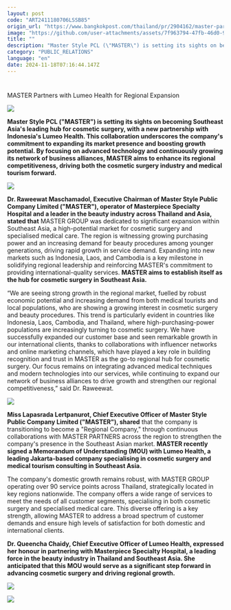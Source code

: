 ```yaml
---
layout: post
code: "ART2411180706LSSB85"
origin_url: "https://www.bangkokpost.com/thailand/pr/2904162/master-partners-with-lumeo-health-for-regional-expansion"
image: "https://github.com/user-attachments/assets/7f963794-47fb-46d0-9209-ecdaac5c9b1c"
title: ""
description: "Master Style PCL (\"MASTER\") is setting its sights on becoming Southeast Asia"
category: "PUBLIC_RELATIONS"
language: "en"
date: 2024-11-18T07:16:44.147Z
---
```


# 

MASTER Partners with Lumeo Health for Regional Expansion

![](https://github.com/user-attachments/assets/5821a4cf-03ce-4334-b342-151d7861ae4f)

**Master Style PCL ("MASTER") is setting its sights on becoming Southeast Asia's leading hub for cosmetic surgery, with a new partnership with Indonesia's Lumeo Health. This collaboration underscores the company's commitment to expanding its market presence and boosting growth potential. By focusing on advanced technology and continuously growing its network of business alliances, MASTER aims to enhance its regional competitiveness, driving both the cosmetic surgery industry and medical tourism forward.**

![](https://static.bangkokpost.com/media/content/20241118/5349743.jpg)

**Dr. Raweewat Maschamadol, Executive Chairman of Master Style Public Company Limited ("MASTER"), operator of Masterpiece Specialty Hospital and a leader in the beauty industry across Thailand and Asia, stated that** MASTER GROUP was dedicated to significant expansion within Southeast Asia, a high-potential market for cosmetic surgery and specialised medical care. The region is witnessing growing purchasing power and an increasing demand for beauty procedures among younger generations, driving rapid growth in service demand. Expanding into new markets such as Indonesia, Laos, and Cambodia is a key milestone in solidifying regional leadership and reinforcing MASTER's commitment to providing international-quality services. **MASTER aims to establish itself as the hub for cosmetic surgery in Southeast Asia.**  

“We are seeing strong growth in the regional market, fuelled by robust economic potential and increasing demand from both medical tourists and local populations, who are showing a growing interest in cosmetic surgery and beauty procedures. This trend is particularly evident in countries like Indonesia, Laos, Cambodia, and Thailand, where high-purchasing-power populations are increasingly turning to cosmetic surgery. We have successfully expanded our customer base and seen remarkable growth in our international clients, thanks to collaborations with influencer networks and online marketing channels, which have played a key role in building recognition and trust in MASTER as the go-to regional hub for cosmetic surgery. Our focus remains on integrating advanced medical techniques and modern technologies into our services, while continuing to expand our network of business alliances to drive growth and strengthen our regional competitiveness,” said Dr. Raweewat.  

![](https://github.com/user-attachments/assets/9e24f317-0af5-4267-afa1-6878ca8e830f)

**Miss Lapasrada Lertpanurot, Chief Executive Officer of Master Style Public Company Limited ("MASTER"), shared** that the company is transitioning to become a "Regional Company," through continuous collaborations with MASTER PARTNERS across the region to strengthen the company's presence in the Southeast Asian market. **MASTER recently signed a Memorandum of Understanding (MOU) with Lumeo Health, a leading Jakarta-based company specialising in cosmetic surgery and medical tourism consulting in Southeast Asia.**  

The company's domestic growth remains robust, with MASTER GROUP operating over 90 service points across Thailand, strategically located in key regions nationwide. The company offers a wide range of services to meet the needs of all customer segments, specialising in both cosmetic surgery and specialised medical care. This diverse offering is a key strength, allowing MASTER to address a broad spectrum of customer demands and ensure high levels of satisfaction for both domestic and international clients. 

**Dr. Queencha Chaidy, Chief Executive Officer of Lumeo Health, expressed her honour in partnering with Masterpiece Specialty Hospital, a leading force in the beauty industry in Thailand and Southeast Asia. She anticipated that this MOU would serve as a significant step forward in advancing cosmetic surgery and driving regional growth.** 

![](https://static.bangkokpost.com/media/content/20241118/5349737.jpg)

![](https://github.com/user-attachments/assets/331d1b5b-f6ab-4f00-b1e3-3cb5b2c914f8)